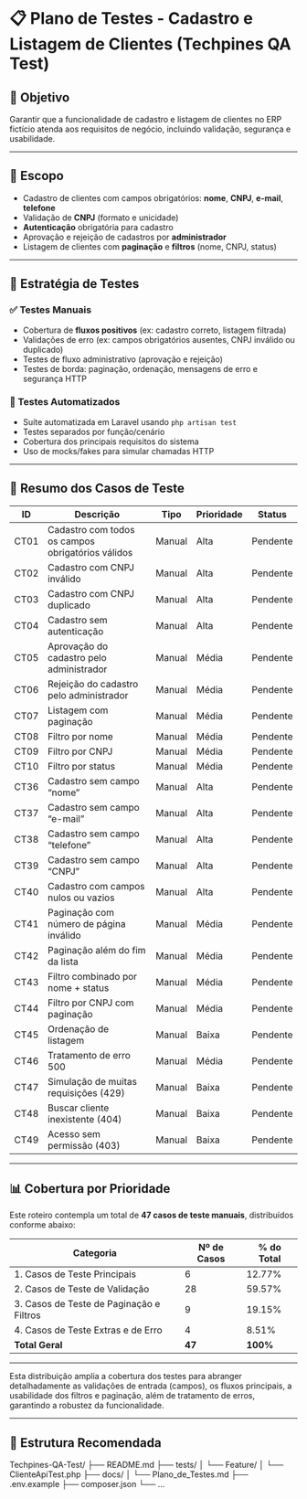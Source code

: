 # 📋 Plano de Testes - Cadastro e Listagem de Clientes (Techpines QA Test)

## 🎯 Objetivo

Garantir que a funcionalidade de cadastro e listagem de clientes no ERP fictício atenda aos requisitos de negócio, incluindo validação, segurança e usabilidade.

---

## 🧩 Escopo

- Cadastro de clientes com campos obrigatórios: **nome**, **CNPJ**, **e-mail**, **telefone**  
- Validação de **CNPJ** (formato e unicidade)  
- **Autenticação** obrigatória para cadastro  
- Aprovação e rejeição de cadastros por **administrador**  
- Listagem de clientes com **paginação** e **filtros** (nome, CNPJ, status)

---

## 🧪 Estratégia de Testes

### ✅ Testes Manuais

- Cobertura de **fluxos positivos** (ex: cadastro correto, listagem filtrada)
- Validações de erro (ex: campos obrigatórios ausentes, CNPJ inválido ou duplicado)
- Testes de fluxo administrativo (aprovação e rejeição)
- Testes de borda: paginação, ordenação, mensagens de erro e segurança HTTP

### 🤖 Testes Automatizados

- Suíte automatizada em Laravel usando `php artisan test`
- Testes separados por função/cenário
- Cobertura dos principais requisitos do sistema
- Uso de mocks/fakes para simular chamadas HTTP

---

## 🧾 Resumo dos Casos de Teste

| ID    | Descrição                                      | Tipo   | Prioridade | Status   |
|-------|------------------------------------------------|--------|------------|----------|
| CT01  | Cadastro com todos os campos obrigatórios válidos | Manual | Alta       | Pendente |
| CT02  | Cadastro com CNPJ inválido                      | Manual | Alta       | Pendente |
| CT03  | Cadastro com CNPJ duplicado                     | Manual | Alta       | Pendente |
| CT04  | Cadastro sem autenticação                       | Manual | Alta       | Pendente |
| CT05  | Aprovação do cadastro pelo administrador        | Manual | Média      | Pendente |
| CT06  | Rejeição do cadastro pelo administrador         | Manual | Média      | Pendente |
| CT07  | Listagem com paginação                          | Manual | Média      | Pendente |
| CT08  | Filtro por nome                                 | Manual | Média      | Pendente |
| CT09  | Filtro por CNPJ                                 | Manual | Média      | Pendente |
| CT10  | Filtro por status                               | Manual | Média      | Pendente |
| CT36  | Cadastro sem campo “nome”                       | Manual | Alta       | Pendente |
| CT37  | Cadastro sem campo “e-mail”                     | Manual | Alta       | Pendente |
| CT38  | Cadastro sem campo “telefone”                   | Manual | Alta       | Pendente |
| CT39  | Cadastro sem campo “CNPJ”                       | Manual | Alta       | Pendente |
| CT40  | Cadastro com campos nulos ou vazios             | Manual | Alta       | Pendente |
| CT41  | Paginação com número de página inválido         | Manual | Média      | Pendente |
| CT42  | Paginação além do fim da lista                  | Manual | Média      | Pendente |
| CT43  | Filtro combinado por nome + status              | Manual | Média      | Pendente |
| CT44  | Filtro por CNPJ com paginação                   | Manual | Média      | Pendente |
| CT45  | Ordenação de listagem                           | Manual | Baixa      | Pendente |
| CT46  | Tratamento de erro 500                          | Manual | Média      | Pendente |
| CT47  | Simulação de muitas requisições (429)           | Manual | Baixa      | Pendente |
| CT48  | Buscar cliente inexistente (404)                | Manual | Baixa      | Pendente |
| CT49  | Acesso sem permissão (403)                      | Manual | Baixa      | Pendente |

---

## 📊 Cobertura por Prioridade

Este roteiro contempla um total de **47 casos de teste manuais**, distribuídos conforme abaixo:

| Categoria                      | Nº de Casos | % do Total  |
|-------------------------------|-------------|-------------|
| 1. Casos de Teste Principais   | 6           | 12.77%      |
| 2. Casos de Teste de Validação | 28          | 59.57%      |
| 3. Casos de Teste de Paginação e Filtros | 9 | 19.15%      |
| 4. Casos de Teste Extras e de Erro | 4       | 8.51%       |
| **Total Geral**                | **47**      | **100%**    |

---

Esta distribuição amplia a cobertura dos testes para abranger detalhadamente as validações de entrada (campos), os fluxos principais, a usabilidade dos filtros e paginação, além de tratamento de erros, garantindo a robustez da funcionalidade.

---

## 📁 Estrutura Recomendada

Techpines-QA-Test/
├── README.md
├── tests/
│ └── Feature/
│ └── ClienteApiTest.php
├── docs/
│ └── Plano_de_Testes.md
├── .env.example
├── composer.json
└── ...
